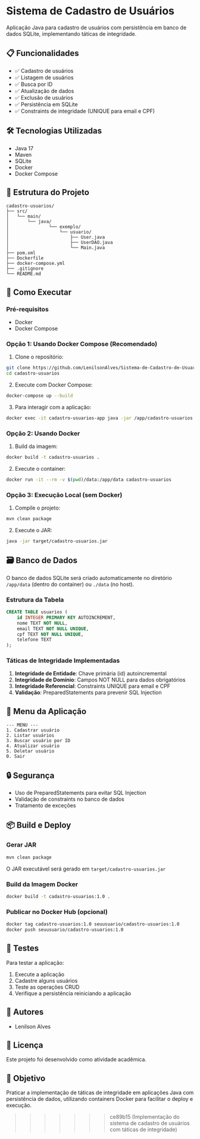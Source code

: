 
# Sistema de Cadastro de Usuários

Aplicação Java para cadastro de usuários com persistência em banco de dados SQLite, implementando táticas de integridade.

## 📋 Funcionalidades

- ✅ Cadastro de usuários
- ✅ Listagem de usuários
- ✅ Busca por ID
- ✅ Atualização de dados
- ✅ Exclusão de usuários
- ✅ Persistência em SQLite
- ✅ Constraints de integridade (UNIQUE para email e CPF)

## 🛠️ Tecnologias Utilizadas

- Java 17
- Maven
- SQLite
- Docker
- Docker Compose

## 📁 Estrutura do Projeto

```
cadastro-usuarios/
├── src/
│   └── main/
│       └── java/
│               └── exemplo/
│                   └── usuario/
│                       ├── User.java
│                       ├── UserDAO.java
│                       └── Main.java
├── pom.xml
├── Dockerfile
├── docker-compose.yml
├── .gitignore
└── README.md
```

## 🚀 Como Executar

### Pré-requisitos

- Docker
- Docker Compose

### Opção 1: Usando Docker Compose (Recomendado)

1. Clone o repositório:
```bash
git clone https://github.com/LenilsonAlves/Sistema-de-Cadastro-de-Usuario.git
cd cadastro-usuarios
```

2. Execute com Docker Compose:
```bash
docker-compose up --build
```

3. Para interagir com a aplicação:
```bash
docker exec -it cadastro-usuarios-app java -jar /app/cadastro-usuarios.jar
```

### Opção 2: Usando Docker

1. Build da imagem:
```bash
docker build -t cadastro-usuarios .
```

2. Execute o container:
```bash
docker run -it --rm -v $(pwd)/data:/app/data cadastro-usuarios
```

### Opção 3: Execução Local (sem Docker)

1. Compile o projeto:
```bash
mvn clean package
```

2. Execute o JAR:
```bash
java -jar target/cadastro-usuarios.jar
```

## 🗃️ Banco de Dados

O banco de dados SQLite será criado automaticamente no diretório `/app/data` (dentro do container) ou `./data` (no host).

### Estrutura da Tabela

```sql
CREATE TABLE usuarios (
    id INTEGER PRIMARY KEY AUTOINCREMENT,
    nome TEXT NOT NULL,
    email TEXT NOT NULL UNIQUE,
    cpf TEXT NOT NULL UNIQUE,
    telefone TEXT
);
```

### Táticas de Integridade Implementadas

1. **Integridade de Entidade**: Chave primária (id) autoincremental
2. **Integridade de Domínio**: Campos NOT NULL para dados obrigatórios
3. **Integridade Referencial**: Constraints UNIQUE para email e CPF
4. **Validação**: PreparedStatements para prevenir SQL Injection

## 📝 Menu da Aplicação

```
--- MENU ---
1. Cadastrar usuário
2. Listar usuários
3. Buscar usuário por ID
4. Atualizar usuário
5. Deletar usuário
0. Sair
```

## 🔒 Segurança

- Uso de PreparedStatements para evitar SQL Injection
- Validação de constraints no banco de dados
- Tratamento de exceções

## 📦 Build e Deploy

### Gerar JAR

```bash
mvn clean package
```

O JAR executável será gerado em `target/cadastro-usuarios.jar`

### Build da Imagem Docker

```bash
docker build -t cadastro-usuarios:1.0 .
```

### Publicar no Docker Hub (opcional)

```bash
docker tag cadastro-usuarios:1.0 seuusuario/cadastro-usuarios:1.0
docker push seuusuario/cadastro-usuarios:1.0
```

## 🧪 Testes

Para testar a aplicação:

1. Execute a aplicação
2. Cadastre alguns usuários
3. Teste as operações CRUD
4. Verifique a persistência reiniciando a aplicação

## 👥 Autores

- Lenilson Alves

## 📄 Licença

Este projeto foi desenvolvido como atividade acadêmica.

## 🎯 Objetivo

Praticar a implementação de táticas de integridade em aplicações Java com persistência de dados, utilizando containers Docker para facilitar o deploy e execução.
>>>>>>> ce89b15 (Implementação do sistema de cadastro de usuários com táticas de integridade)
